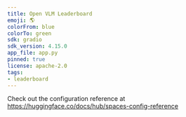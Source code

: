 ```yaml
---
title: Open VLM Leaderboard
emoji: 🌎
colorFrom: blue
colorTo: green
sdk: gradio
sdk_version: 4.15.0
app_file: app.py
pinned: true
license: apache-2.0
tags:
- leaderboard
---
```


Check out the configuration reference at https://huggingface.co/docs/hub/spaces-config-reference